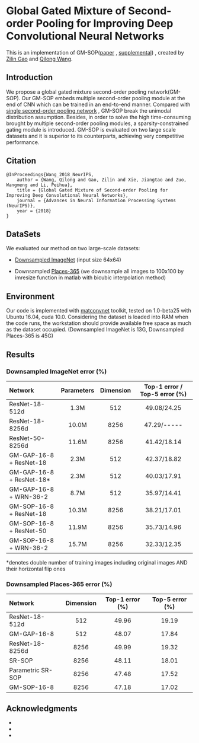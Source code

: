 # Global Gated Mixture of Second-order Pooling for Improving Deep Convolutional Neural Networks

This is an implementation of GM-SOP([paper](https://papers.nips.cc/paper/7403-global-gated-mixture-of-second-order-pooling-for-improving-deep-convolutional-neural-networks.pdf) , 
[supplemental](https://papers.nips.cc/paper/7403-global-gated-mixture-of-second-order-pooling-for-improving-deep-convolutional-neural-networks-supplemental.zip))
, created by [Zilin Gao](https://github.com/zilingao) and [Qilong Wang](https://csqlwang.github.io/homepage/).

## Introduction

We propose a global gated mixture second-order pooling network(GM-SOP). 
Our GM-SOP embeds multiple second-order pooling module at the end of CNN which can be trained in an end-to-end manner. 
Compared with [single second-order pooling network](https://github.com/jiangtaoxie/MPN-COV) , GM-SOP break the unimodal distribution assumption.
Besides, in order to solve the high time-consuming brought by multiple second-order pooling modules, a sparsity-constrained gating module is introduced.
GM-SOP is evaluated on two large scale datasets and it is superior to its counterparts, achieving very competitive performance.

## Citation

	@InProceedings{Wang_2018_NeurIPS,
		author = {Wang, Qilong and Gao, Zilin and Xie, Jiangtao and Zuo, Wangmeng and Li, Peihua},
		title = {Global Gated Mixture of Second-order Pooling for Improving Deep Convolutional Neural Networks},
		journal = {Advances in Neural Information Processing Systems (NeurIPS)},
		year = {2018}
	}
	
## DataSets

We evaluated our method on two large-scale datasets: 

* [Downsampled ImageNet](https://arxiv.org/pdf/1707.08819.pdf) (input size 64x64)

* Downsampled [Places-365](http://places2.csail.mit.edu/PAMI_places.pdf) 
  (we downsample all images to 100x100 by imresize function in matlab with bicubic interpolation method)

## Environment

Our code is implemented with [matconvnet](http://www.vlfeat.org/matconvnet/) toolkit, tested on 1.0-beta25 with Ubuntu 16.04, cuda 10.0.
Considering the dataset is loaded into RAM when the code runs, the workstation should provide available free space as much as the dataset occupied. (Downsampled ImageNet is 13G, Downsampled Places-365 is 45G)

## Results

### Downsampled ImageNet error (%)

|          Network         | Parameters |  Dimension | Top-1 error / Top-5 error (%)|
|:-------------------------|:----------:|:----------:|:----------------------------:|
| ResNet-18-512d           |    1.3M    |    512     |        49.08/24.25           |
| ResNet-18-8256d          |   10.0M    |    8256    |        47.29/-----           |
| ResNet-50-8256d          |   11.6M    |    8256    |        41.42/18.14           |
| GM-GAP-16-8 + ResNet-18  |   2.3M     |    512     |        42.37/18.82           |
| GM-GAP-16-8 + ResNet-18* |   2.3M     |    512     |        40.03/17.91           |
| GM-GAP-16-8 + WRN-36-2   |   8.7M     |    512     |        35.97/14.41           | 
| GM-SOP-16-8 + ResNet-18  |  10.3M     |    8256    |        38.21/17.01           | 
| GM-SOP-16-8 + ResNet-50  |  11.9M     |    8256    |        35.73/14.96           | 
| GM-SOP-16-8 + WRN-36-2   |  15.7M     |    8256    |        32.33/12.35           | 

*denotes double number of training images including original images AND their horizontal flip ones


### Downsampled Places-365 error (%)

|       Network     | Dimension | Top-1 error (%) | Top-5 error (%)|
|:------------------|:---------:|:---------------:|:--------------:|
| ResNet-18-512d    |    512    |      49.96      |    19.19       |
| GM-GAP-16-8       |    512    |      48.07      |    17.84       |
| ResNet-18-8256d   |   8256    |      49.99      |    19.32       |
| SR-SOP            |   8256    |      48.11      |    18.01       |
| Parametric SR-SOP |   8256    |      47.48      |    17.52       |
| GM-SOP-16-8       |   8256    |      47.18      |    17.02       | 


## Acknowledgments

* 
* 
* 


